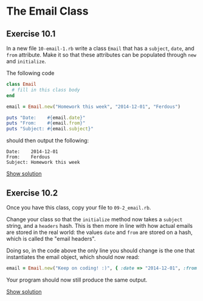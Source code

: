 # The Email Class

## Exercise 10.1

In a new file `10-email-1.rb` write a class `Email` that has a `subject`,
`date`, and `from` attribute. Make it so that these attributes can be populated
through `new` and `initialize`.

The following code

```ruby
class Email
  # fill in this class body
end

email = Email.new("Homework this week", "2014-12-01", "Ferdous")

puts "Date:    #{email.date}"
puts "From:    #{email.from}"
puts "Subject: #{email.subject}"
```

should then output the following:

```
Date:    2014-12-01
From:    Ferdous
Subject: Homework this week
```

<a href="/solutions/10-email-1.rb" class="solution">Show solution</a>

## Exercise 10.2

Once you have this class, copy your file to `09-2_email.rb`.

Change your class so that the `initialize` method now takes a `subject` string,
and a `headers` hash. This is then more in line with how actual emails are
stored in the real world: the values `date` and `from` are stored on a hash,
which is called the "email headers".

Doing so, in the code above the only line you should change is the one that
instantiates the email object, which should now read:

```ruby
email = Email.new("Keep on coding! :)", { :date => "2014-12-01", :from => "Ferdous" })
```

Your program should now still produce the same output.

<a href="/solutions/10-email-2.rb" class="solution">Show solution</a>
